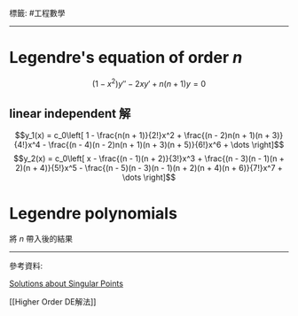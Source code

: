 標籤: #工程數學 

---

# Legendre's equation of order $n$

$$(1 - x^2)y'' - 2xy' + n(n + 1)y = 0$$

## linear independent 解

$$y_1(x) = c_0\left[ 1 - \frac{n(n + 1)}{2!}x^2 + \frac{(n - 2)n(n + 1)(n + 3)}{4!}x^4 - \frac{(n - 4)(n - 2)n(n + 1)(n + 3)(n + 5)}{6!}x^6 + \dots \right]$$
$$y_2(x) = c_0\left[ x - \frac{(n - 1)(n + 2)}{3!}x^3 + \frac{(n - 3)(n - 1)(n + 2)(n + 4)}{5!}x^5 - \frac{(n - 5)(n - 3)(n - 1)(n + 2)(n + 4)(n + 6)}{7!}x^7 + \dots \right]$$

# Legendre polynomials

將 $n$ 帶入後的結果

---

參考資料:

[Solutions about Singular Points](https://youtu.be/Nw39CK6x5VE)

[[Higher Order DE解法]]
